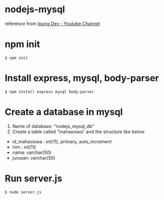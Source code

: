 # nodejs-mysql

reference from [Ipung Dev - Youtube Channel](https://www.youtube.com/watch?v=_t3pUzdaRx4&list=PLH1gH0TmFBBiJuXv9YuzRoM9yuZtUHbhu&index=1)

# npm init
`$ npm init`

# Install express, mysql, body-parser
`$ npm install express mysql body-parser`

# Create a database in mysql
1. Name of database: "nodejs_mysql_db"
2. Create a table called "mahasiswa" and the structure like below
  - id_mahasiswa : int(11), primary, auto_increment
  - nim : int(11)
  - nama: varchar(50)
  - jurusan: varchar(50)

# Run server.js
`$ node server.js`